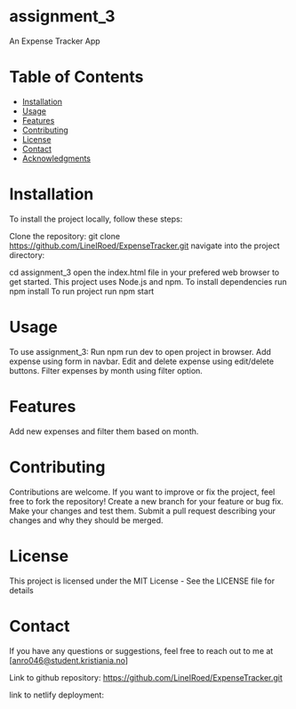# assignment_3
An Expense Tracker App

# Table of Contents
- [Installation](#installation)
- [Usage](#usage)
- [Features](#features)
- [Contributing](#contributing)
- [License](#license)
- [Contact](#contact)
- [Acknowledgments](#acknowledgments)

# Installation
To install the project locally, follow these steps:

Clone the repository:
git clone https://github.com/LineIRoed/ExpenseTracker.git
navigate into the project directory:

cd assignment_3
open the index.html file in your prefered web browser to get started.
This project uses Node.js and npm.
To install dependencies run npm install
To run project run npm start

# Usage
To use assignment_3:
Run npm run dev to open project in browser.
Add expense using form in navbar.
Edit and delete expense using edit/delete buttons.
Filter expenses by month using filter option.

# Features
Add new expenses and filter them based on month.

# Contributing
Contributions are welcome. If you want to improve or fix the project, feel free to fork the repository!
Create a new branch for your feature or bug fix.
Make your changes and test them.
Submit a pull request describing your changes and why they should be merged.

# License
This project is licensed under the MIT License - See the LICENSE file for details

<!-- This project is not licensed -->

# Contact
If you have any questions or suggestions, feel free to reach out to me at [anro046@student.kristiania.no]


Link to github repository: https://github.com/LineIRoed/ExpenseTracker.git

link to netlify deployment: 
